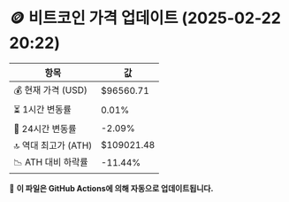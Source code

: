# 🪙 비트코인 가격 업데이트 (2025-02-22 20:22)

| 항목                | 값 |
|--------------------|----------------|
| 💰 현재 가격 (USD) | $96560.71 |
| ⏳ 1시간 변동률    | 0.01% |
| 📆 24시간 변동률   | -2.09% |
| 🔝 역대 최고가 (ATH) | $109021.48 |
| 📉 ATH 대비 하락률 | -11.44% |

🔄 **이 파일은 GitHub Actions에 의해 자동으로 업데이트됩니다.**
